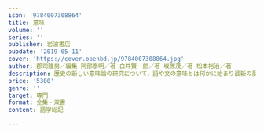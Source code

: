 ```yaml
---
isbn: '9784007308864'
title: 意味
volume: ''
series: ''
publisher: 岩波書店
pubdate: '2019-05-11'
cover: 'https://cover.openbd.jp/9784007308864.jpg'
author: 郡司隆男／編集 阿部泰明／著 白井賢一郎／著 坂原茂／著 松本裕治／著
description: 歴史の新しい意味論の研究について，語や文の意味とは何かに始まり最新の展開まで，その全貌を解説する．
price: '5300'
genre: ''
target: 専門
format: 全集・双書
content: 語学総記

---
```


